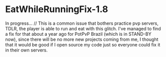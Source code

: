 # EatWhileRunningFix-1.8
In progress... // This is a common issue that bothers practice pvp servers, TDLR, the player is able to run and eat with this glitch. I've managed to find a fix for that about a year ago for PotPvP Brazil (which is in STAND-BY now), since there will be no more new projects coming from me, I thought that it would be good if I open source my code just so everyone could fix it in their own servers.
